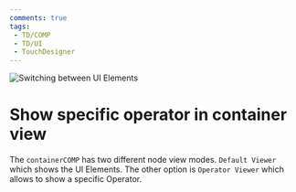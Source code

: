 ```yaml
---
comments: true
tags:
 - TD/COMP
 - TD/UI
 - TouchDesigner
---
```

![Switching between UI Elements](./img/NodeViewContainer.png.png)
# Show specific operator in container view

The `containerCOMP` has two different node view modes. `Default Viewer` which shows the UI Elements. The other option is `Operator Viewer` which allows to show a specific Operator.
   